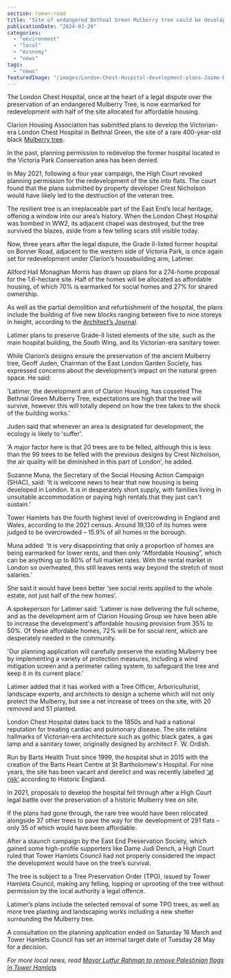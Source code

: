 ```yaml
---
section: roman-road
title: "Site of endangered Bethnal Green Mulberry tree could be developed into homes"
publicationDate: "2024-03-20"
categories: 
  - "environment"
  - "local"
  - "economy"
  - "news"
tags: 
  - "news"
featuredImage: "/images/London-Chest-Hospital-development-plans-Jaime-Rory-Lucy.jpg"
---
```


The London Chest Hospital, once at the heart of a legal dispute over the preservation of an endangered Mulberry Tree, is now earmarked for redevelopment with half of the site allocated for affordable housing.

Clarion Housing Association has submitted plans to develop the Victorian-era London Chest Hospital in Bethnal Green, the site of a rare 400-year-old black [Mulberry tree](https://bethnalgreenlondon.co.uk/mulberry-tree-trail/).

In the past, planning permission to redevelop the former hospital located in the Victoria Park Conservation area has been denied.

In May 2021, following a four year campaign, the High Court revoked planning permission for the redevelopment of the site into flats. The court found that the plans submitted by property developer Crest Nicholson would have likely led to the destruction of the veteran tree.

The resilient tree is an irreplaceable part of the East End’s local heritage, offering a window into our area’s history. When the London Chest Hospital was bombed in WW2, its adjacent chapel was destroyed, but the tree survived the blazes, aside from a few telling scars still visible today.

Now, three years after the legal dispute, the Grade II-listed former hospital on Bonner Road, adjacent to the western side of Victoria Park, is once again set for redevelopment under Clarion’s housebuilding arm, Latimer.

Allford Hall Monaghan Morris has drawn up plans for a 274-home proposal for the 1.6-hectare site. Half of the homes will be allocated as affordable housing, of which 70% is earmarked for social homes and 27% for shared ownership.

As well as the partial demolition and refurbishment of the hospital, the plans include the building of five new blocks ranging between five to nine storeys in height, according to the [Architect’s Journal](https://www.architectsjournal.co.uk/news/ahmm-submits-270-home-scheme-for-east-london-mulberry-tree-site).

Latimer plans to preserve Grade-II listed elements of the site, such as the main hospital building, the South Wing, and its Victorian-era sanitary tower.

While Clarion’s designs ensure the preservation of the ancient Mulberry tree, Geoff Juden, Chairman of the East London Garden Society, has expressed concerns about the development’s impact on the natural green space. He said:

‘Latimer, the development arm of Clarion Housing, has cosseted The Bethnal Green Mulberry Tree, expectations are high that the tree will survive, however this will totally depend on how the tree takes to the shock of the building works.’

Juden said that whenever an area is designated for development, the ecology is likely to 'suffer'.

‘A major factor here is that 20 trees are to be felled, although this is less than the 99 trees to be felled with the previous designs by Crest Nicholson, the air quality will be diminished in this part of London’, he added.

Suzanne Muna, the Secretary of the Social Housing Action Campaign (SHAC), said: ‘It is welcome news to hear that new housing is being developed in London. It is in desperately short supply, with families living in unsuitable accommodation or paying high rentals that they just can't sustain.’

Tower Hamlets has the fourth highest level of overcrowding in England and Wales, according to the 2021 census. Around 19,130 of its homes were judged to be overcrowded – 15.9% of all homes in the borough.

Muna added: ‘It is very disappointing that only a proportion of homes are being earmarked for lower rents, and then only “Affordable Housing”, which can be anything up to 80% of full market rates. With the rental market in London so overheated, this still leaves rents way beyond the stretch of most salaries.’ 

She said it would have been better ‘see social rents applied to the whole estate, not just half of the new homes’.

A spokeperson for Latimer said: 'Latimer is now delivering the full scheme, and as the development arm of Clarion Housing Group we have been able to increase the development's affordable housing provision from 35% to 50%. Of these affordable homes, 72% will be for social rent, which are desperately needed in the community.

'Our planning application will carefully preserve the existing Mulberry tree by implementing a variety of protection measures, including a wind mitigation screen and a perimeter railing system, to safeguard the tree and keep it in its current place.'

Latimer added that it has worked with a Tree Officer, Arboriculturist, landscape experts, and architects to design a scheme which will not only protect the Mulberry, but see a net increase of trees on the site, with 20 removed and 51 planted.

London Chest Hospital dates back to the 1850s and had a national reputation for treating cardiac and pulmonary disease. The site retains hallmarks of Victorian-era architecture such as gothic black gates, a gas lamp and a sanitary tower, originally designed by architect F. W. Ordish.

Run by Barts Health Trust since 1999, the hospital shut in 2015 with the creation of the Barts Heart Centre at St Bartholomew's Hospital. For nine years, the site has been vacant and derelict and was recently labelled [‘at risk’](https://bethnalgreenlondon.co.uk/tower-hamlets-sites-at-risk-historic-england/#:~:text=The%20former%20London%20Chest%20Hospital,neglect%2C%20according%20to%20Historic%20England.) according to Historic England.

In 2021, proposals to develop the hospital fell through after a High Court legal battle over the preservation of a historic Mulberry tree on site.

If the plans had gone through, the rare tree would have been relocated alongside 37 other trees to pave the way for the development of 291 flats – only 35 of which would have been affordable.

After a staunch campaign by the East End Preservation Society, which gained some high-profile supporters like Dame Judi Dench, a High Court ruled that Tower Hamlets Council had not properly considered the impact the development would have on the tree’s survival.

The tree is subject to a Tree Preservation Order (TPO), issued by Tower Hamlets Council, making any felling, lopping or uprooting of the tree without permission by the local authority a legal offence. 

Latimer’s plans include the selected removal of some TPO trees, as well as more tree planting and landscaping works including a new shelter surrounding the Mulberry tree.

A consultation on the planning application ended on Saturday 16 March and Tower Hamlets Council has set an internal target date of Tuesday 28 May for a decision.

_For more local news, read_ [_Mayor Lutfur Rahman to remove Palestinian flags in Tower Hamlets_](https://romanroadlondon.com/palestinian-flags-removed-tower-hamlets-mayor/)

